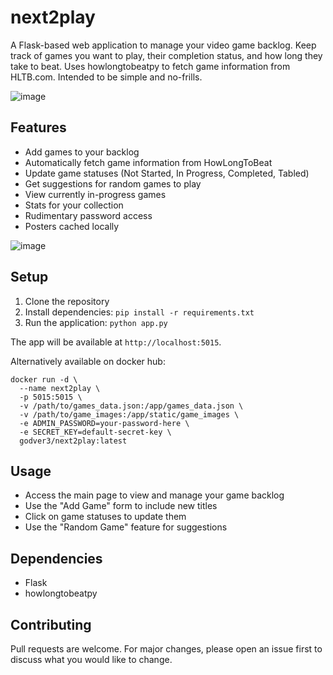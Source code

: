 # next2play

A Flask-based web application to manage your video game backlog. Keep track of games you want to play, their completion status, and how long they take to beat. Uses howlongtobeatpy to fetch game information from HLTB.com. Intended to be simple and no-frills.

![image](https://github.com/user-attachments/assets/e4a2253f-bae8-4f22-bdb9-06eb67c0dd95)


## Features

- Add games to your backlog
- Automatically fetch game information from HowLongToBeat
- Update game statuses (Not Started, In Progress, Completed, Tabled)
- Get suggestions for random games to play
- View currently in-progress games
- Stats for your collection
- Rudimentary password access
- Posters cached locally

![image](https://github.com/user-attachments/assets/96cf0717-70d1-4538-9c03-d3b773858e32)

## Setup

1. Clone the repository
2. Install dependencies: `pip install -r requirements.txt`
3. Run the application: `python app.py`

The app will be available at `http://localhost:5015`.

Alternatively available on docker hub:

```
docker run -d \
  --name next2play \
  -p 5015:5015 \
  -v /path/to/games_data.json:/app/games_data.json \
  -v /path/to/game_images:/app/static/game_images \
  -e ADMIN_PASSWORD=your-password-here \
  -e SECRET_KEY=default-secret-key \
  godver3/next2play:latest
```

## Usage

- Access the main page to view and manage your game backlog
- Use the "Add Game" form to include new titles
- Click on game statuses to update them
- Use the "Random Game" feature for suggestions

## Dependencies

- Flask
- howlongtobeatpy

## Contributing

Pull requests are welcome. For major changes, please open an issue first to discuss what you would like to change.
